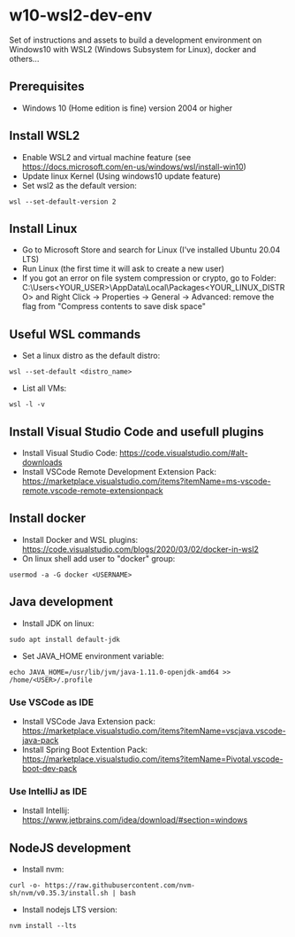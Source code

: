 # w10-wsl2-dev-env
Set of instructions and assets to build a development environment on Windows10 with WSL2 (Windows Subsystem for Linux), docker and others...

## Prerequisites

* Windows 10 (Home edition is fine) version 2004 or higher

## Install WSL2

* Enable WSL2 and virtual machine feature (see https://docs.microsoft.com/en-us/windows/wsl/install-win10)
* Update linux Kernel (Using windows10 update feature)
* Set wsl2 as the default version: 
```
wsl --set-default-version 2
```

## Install Linux

* Go to Microsoft Store and search for Linux (I've installed Ubuntu 20.04 LTS) 
* Run Linux (the first time it will ask to create a new user)
* If you got an error on file system compression or crypto, go to Folder: C:\Users\<YOUR_USER>\AppData\Local\Packages\<YOUR_LINUX_DISTRO> and Right Click -> Properties -> General -> Advanced: remove the flag from "Compress contents to save disk space"

## Useful WSL commands

* Set a linux distro as the default distro:
```
wsl --set-default <distro_name>
```
* List all VMs:
```
wsl -l -v
```

## Install Visual Studio Code and usefull plugins

* Install Visual Studio Code: https://code.visualstudio.com/#alt-downloads
* Install VSCode Remote Development Extension Pack: https://marketplace.visualstudio.com/items?itemName=ms-vscode-remote.vscode-remote-extensionpack

## Install docker

* Install Docker and WSL plugins: https://code.visualstudio.com/blogs/2020/03/02/docker-in-wsl2
* On linux shell add user to "docker" group:
```
usermod -a -G docker <USERNAME>
```

## Java development

* Install JDK on linux:
```
sudo apt install default-jdk
```
* Set JAVA_HOME environment variable:
```
echo JAVA_HOME=/usr/lib/jvm/java-1.11.0-openjdk-amd64 >> /home/<USER>/.profile
```

### Use VSCode as IDE
* Install VSCode Java Extension pack: https://marketplace.visualstudio.com/items?itemName=vscjava.vscode-java-pack
* Install Spring Boot Extention Pack: https://marketplace.visualstudio.com/items?itemName=Pivotal.vscode-boot-dev-pack

### Use IntelliJ as IDE
* Install Intellij: https://www.jetbrains.com/idea/download/#section=windows


## NodeJS development

* Install nvm:
```
curl -o- https://raw.githubusercontent.com/nvm-sh/nvm/v0.35.3/install.sh | bash
```
* Install nodejs LTS version: 
```
nvm install --lts
```





